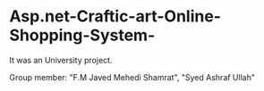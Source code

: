 # Asp.net-Craftic-art-Online-Shopping-System-
It was an University project.

Group member:
"F.M Javed Mehedi Shamrat",
"Syed Ashraf Ullah"
